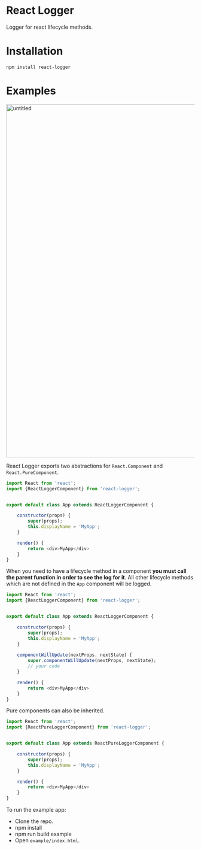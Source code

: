 # React Logger

Logger for react lifecycle methods.


# Installation

``npm install react-logger``


# Examples
<img width="944" alt="untitled" src="https://cloud.githubusercontent.com/assets/4354425/22400523/4b2090d4-e5c0-11e6-94e1-3d513420e764.png">

React Logger exports two abstractions for `React.Component` and `React.PureComponent`.
```js
import React from 'react';
import {ReactLoggerComponent} from 'react-logger';


export default class App extends ReactLoggerComponent {

    constructor(props) {
        super(props);
        this.displayName = 'MyApp';
    }

    render() {
        return <div>MyApp</div>
    }
}
```

When you need to have a lifecycle method in a component **you must call the parent function in order to see the log for it**.
All other lifecycle methods which are not defined in the `App` component will be logged.
```js
import React from 'react';
import {ReactLoggerComponent} from 'react-logger';


export default class App extends ReactLoggerComponent {

    constructor(props) {
        super(props);
        this.displayName = 'MyApp';
    }
    
    componentWillUpdate(nextProps, nextState) {
        super.componentWillUpdate(nextProps, nextState);
        // your code
    }

    render() {
        return <div>MyApp</div>
    }
}
```

Pure components can also be inherited.
```js
import React from 'react';
import {ReactPureLoggerComponent} from 'react-logger';


export default class App extends ReactPureLoggerComponent {

    constructor(props) {
        super(props);
        this.displayName = 'MyApp';
    }

    render() {
        return <div>MyApp</div>
    }
}
```

To run the example app:
   - Clone the repo.
   - npm install
   - npm run build:example
   - Open `example/index.html`.
